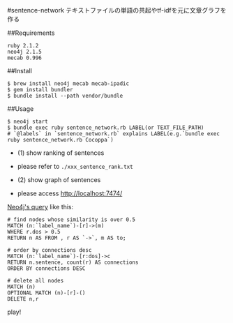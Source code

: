#sentence-network
テキストファイルの単語の共起やtf-idfを元に文章グラフを作る

##Requirements
```
ruby 2.1.2
neo4j 2.1.5
mecab 0.996
```

##Install
```
$ brew install neo4j mecab mecab-ipadic
$ gem install bundler
$ bundle install --path vendor/bundle
```

##Usage
```
$ neo4j start
$ bundle exec ruby sentence_network.rb LABEL(or TEXT_FILE_PATH)
# `@labels` in `sentence_network.rb` explains LABEL(e.g.`bundle exec ruby sentence_network.rb Cocoppa`)
```

- (1) show ranking of sentences
 - please refer to `./xxx_sentence_rank.txt`

- (2) show graph of sentences
 - please access [http://localhost:7474/](http://localhost:7474/)

[Neo4j's query](http://neo4j.com/docs/stable/cypher-query-lang.html) like this:
```
# find nodes whose similarity is over 0.5
MATCH (n:`label_name`)-[r]->(m)
WHERE r.dos > 0.5
RETURN n AS FROM , r AS `->`, m AS to;

# order by connections desc
MATCH (n:`label_name`)-[r:dos]->c
RETURN n.sentence, count(r) AS connections
ORDER BY connections DESC

# delete all nodes
MATCH (n)
OPTIONAL MATCH (n)-[r]-()
DELETE n,r
```

play!

